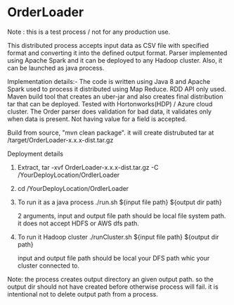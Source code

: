 # OrderLoader

Note : this is a test process / not for any production use.

This distributed process accepts input data as CSV file with specified format and converting it into the defined output format. Parser implemented using Apache Spark and it can be deployed to any Hadoop cluster. Also, it can be launched as java process.

Implementation details:-
  The code is written using Java 8 and Apache Spark used to process it distributed using Map Reduce. RDD API only used.
  Maven build tool that creates an uber-jar and also creates final distribution tar that can be deployed.
  Tested with Hortonworks(HDP) / Azure cloud cluster.
  The Order parser does validation for bad data, it validates only when data is present. Not having value for a field is   accepted.
  
 
Build from source, "mvn clean package". it will create distrubuted tar at /target/OrderLoader-x.x.x-dist.tar.gz 
    
Deployment details

1) Extract, tar -xvf OrderLoader-x.x.x-dist.tar.gz -C /YourDeployLocation/OrdlerLoader

2) cd /YourDeployLocation/OrdlerLoader

3) To run it as a java process
   ./run.sh  ${input file path} ${output dir path}
   
   2 arguments, input and output file path should be local file system path. it does not accept HDFS or AWS dfs path.
   
4) To run it Hadoop cluster
   ./runCluster.sh  ${input file path} ${output dir path} 
   
   input and output file path should be local your DFS path whic your cluster connected to.
   
Note: the process creates output directory an given output path. so the output dir should not have created before otherwise process will fail. it is intentional not to delete output path from a process.
